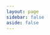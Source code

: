 ```yaml
---
layout: page
sidebar: false
aside: false
---
```


<script setup>
import LicenseGuide from '../.vitepress/theme/license/LicenseGuide.vue';
</script>

<ClientOnly>
    <LicenseGuide />
</ClientOnly>

